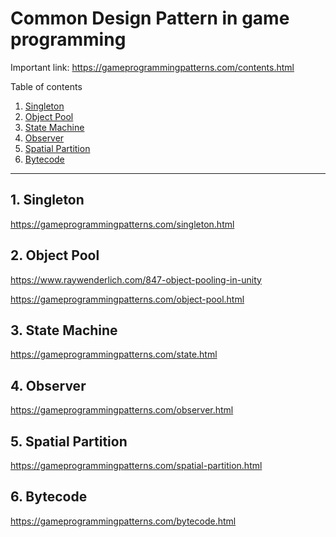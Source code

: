 # Common Design Pattern in game programming

Important link: https://gameprogrammingpatterns.com/contents.html


Table of contents

1. [Singleton](#1-Singleton)
2. [Object Pool](#2-Object%20Pool)
3. [State Machine](#3-State%20Machine)
4. [Observer](#4-Observer)
5. [Spatial Partition](#5-Spatial%20Partition)
6. [Bytecode](#6-Bytecode)

---

## 1. Singleton
https://gameprogrammingpatterns.com/singleton.html

## 2. Object Pool
https://www.raywenderlich.com/847-object-pooling-in-unity

https://gameprogrammingpatterns.com/object-pool.html

## 3. State Machine
https://gameprogrammingpatterns.com/state.html

## 4. Observer
https://gameprogrammingpatterns.com/observer.html

## 5. Spatial Partition
https://gameprogrammingpatterns.com/spatial-partition.html

## 6. Bytecode
https://gameprogrammingpatterns.com/bytecode.html
